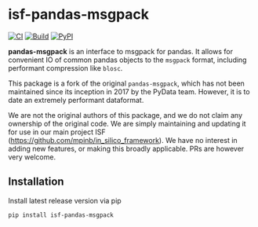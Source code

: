 # isf-pandas-msgpack

[![CI](https://github.com/mpinb/isf-pandas-msgpack/actions/workflows/ci.yml/badge.svg)](https://github.com/mpinb/isf-pandas-msgpack/actions/workflows/ci.yml)
[![Build](https://github.com/mpinb/isf-pandas-msgpack/actions/workflows/build.yml/badge.svg)](https://github.com/mpinb/isf-pandas-msgpack/actions/workflows/build.yml)
[![PyPI](https://github.com/mpinb/isf-pandas-msgpack/actions/workflows/publish.yml/badge.svg)](https://pypi.org/project/isf-pandas-msgpack/)

**pandas-msgpack** is an interface to msgpack for pandas. It allows for convenient IO of common pandas objects to the `msgpack` format, 
including performant compression like `blosc`.

This package is a fork of the original `pandas-msgpack`, which has not been maintained since
its inception in 2017 by the PyData team. However, it is to date an extremely performant dataformat.

We are not the original authors of this package, and we do not claim any ownership of the original code. 
We are simply maintaining and updating it for use in our main project ISF (https://github.com/mpinb/in_silico_framework).
We have no interest in adding new features, or making this broadly applicable. PRs are however very welcome.

## Installation

Install latest release version via pip

```shell
pip install isf-pandas-msgpack
```
